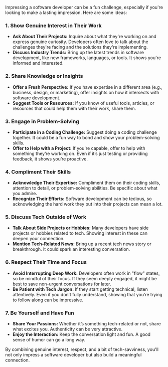 Impressing a software developer can be a fun challenge, especially if you're looking to make a lasting impression. Here are some ideas:

### 1. **Show Genuine Interest in Their Work**
   - **Ask About Their Projects:** Inquire about what they're working on and express genuine curiosity. Developers often love to talk about the challenges they're facing and the solutions they're implementing.
   - **Discuss Industry Trends:** Bring up the latest trends in software development, like new frameworks, languages, or tools. It shows you're informed and interested.

### 2. **Share Knowledge or Insights**
   - **Offer a Fresh Perspective:** If you have expertise in a different area (e.g., business, design, or marketing), offer insights on how it intersects with software development.
   - **Suggest Tools or Resources:** If you know of useful tools, articles, or resources that could help them with their work, share them. 

### 3. **Engage in Problem-Solving**
   - **Participate in a Coding Challenge:** Suggest doing a coding challenge together. It could be a fun way to bond and show your problem-solving skills.
   - **Offer to Help with a Project:** If you're capable, offer to help with something they’re working on. Even if it’s just testing or providing feedback, it shows you’re proactive.

### 4. **Compliment Their Skills**
   - **Acknowledge Their Expertise:** Compliment them on their coding skills, attention to detail, or problem-solving abilities. Be specific about what you admire.
   - **Recognize Their Efforts:** Software development can be tedious, so acknowledging the hard work they put into their projects can mean a lot.

### 5. **Discuss Tech Outside of Work**
   - **Talk About Side Projects or Hobbies:** Many developers have side projects or hobbies related to tech. Showing interest in these can deepen your connection.
   - **Mention Tech-Related News:** Bring up a recent tech news story or breakthrough. It could spark an interesting conversation.

### 6. **Respect Their Time and Focus**
   - **Avoid Interrupting Deep Work:** Developers often work in "flow" states, so be mindful of their focus. If they seem deeply engaged, it might be best to save non-urgent conversations for later.
   - **Be Patient with Tech Jargon:** If they start getting technical, listen attentively. Even if you don’t fully understand, showing that you’re trying to follow along can be impressive.

### 7. **Be Yourself and Have Fun**
   - **Share Your Passions:** Whether it’s something tech-related or not, share what excites you. Authenticity can be very attractive.
   - **Enjoy the Interaction:** Keep the conversation light and fun. A good sense of humor can go a long way.

By combining genuine interest, respect, and a bit of tech-savviness, you'll not only impress a software developer but also build a meaningful connection.
